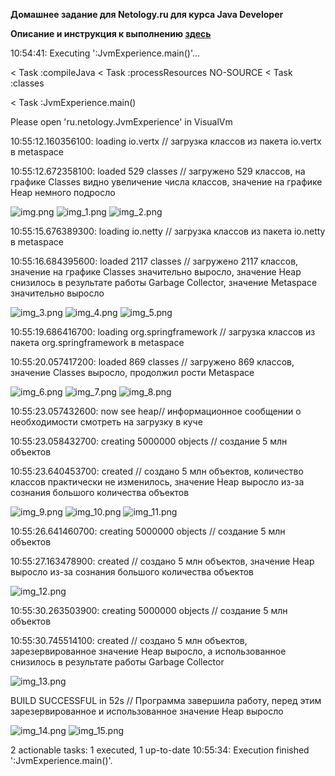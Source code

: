 **Домашнее задание для Netology.ru для курса Java Developer**

**Описание и инструкция к выполнению [здесь](https://github.com/netology-code/jd-homeworks/tree/master/jvm/README.md)**


10:54:41: Executing ':JvmExperience.main()'...

< Task :compileJava
< Task :processResources NO-SOURCE
< Task :classes

< Task :JvmExperience.main()

Please open 'ru.netology.JvmExperience' in VisualVm

10:55:12.160356100: loading io.vertx // загрузка классов из пакета io.vertx в metaspace

10:55:12.672358100: loaded 529 classes // загружено 529 классов, на графике Classes видно увеличение
числа классов, значение на графике Heap немного подросло

![img.png](img.png)
![img_1.png](img_1.png)
![img_2.png](img_2.png)

10:55:15.676389300: loading io.netty // загрузка классов из пакета io.netty в metaspace

10:55:16.684395600: loaded 2117 classes // загружено 2117 классов, значение на графике Classes значительно выросло,
значение Heap снизилось в результате работы Garbage Collector, значение Metaspace значительно выросло

![img_3.png](img_3.png)
![img_4.png](img_4.png)
![img_5.png](img_5.png)

10:55:19.686416700: loading org.springframework // загрузка классов из пакета org.springframework в metaspace

10:55:20.057417200: loaded 869 classes // загружено 869 классов, значение Classes выросло, продолжил рости Metaspace

![img_6.png](img_6.png)
![img_7.png](img_7.png)
![img_8.png](img_8.png)

10:55:23.057432600: now see heap// информационное сообщении о необходимости смотреть на загрузку в куче

10:55:23.058432700: creating 5000000 objects // создание 5 млн объектов

10:55:23.640453700: created // создано 5 млн объектов, количество классов практически не изменилось,
значение Heap выросло из-за сознания большого количества объектов

![img_9.png](img_9.png)
![img_10.png](img_10.png)
![img_11.png](img_11.png)

10:55:26.641460700: creating 5000000 objects // создание 5 млн объектов

10:55:27.163478900: created // создано 5 млн объектов,
значение Heap выросло из-за сознания большого количества объектов

![img_12.png](img_12.png)

10:55:30.263503900: creating 5000000 objects // создание 5 млн объектов

10:55:30.745514100: created // создано 5 млн объектов, зарезервированное значение Heap выросло,
а использованное снизилось в результате работы Garbage Collector

![img_13.png](img_13.png)

BUILD SUCCESSFUL in 52s // Программа завершила работу, перед этим
зарезервированное и использованное значение Heap выросло

![img_14.png](img_14.png)
![img_15.png](img_15.png)

2 actionable tasks: 1 executed, 1 up-to-date
10:55:34: Execution finished ':JvmExperience.main()'.


